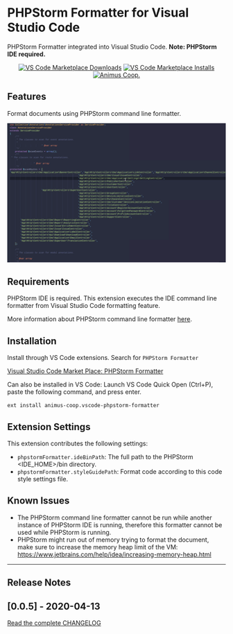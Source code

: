 # PHPStorm Formatter for Visual Studio Code

PHPStorm Formatter integrated into Visual Studio Code. **Note: PHPStorm IDE required.**

<p align="center">
  <a href="https://marketplace.visualstudio.com/items?itemName=animus-coop.vscode-phpstorm-formatter">
    <img alt="VS Code Marketplace Downloads" src="https://img.shields.io/visual-studio-marketplace/d/animus-coop.vscode-phpstorm-formatter?v=1"></a>
  <a href="https://marketplace.visualstudio.com/items?itemName=animus-coop.vscode-phpstorm-formatter">
    <img alt="VS Code Marketplace Installs" src="https://img.shields.io/visual-studio-marketplace/i/animus-coop.vscode-phpstorm-formatter?v=1"></a>
  <a href="https://github.com/animus-coop">
    <img alt="Animus Coop." src="https://img.shields.io/badge/By-ANIMUS%20Coop.-red?v=1"></a>
</p>

## Features

Format documents using PHPStorm command line formatter.

![Formatter in action](https://raw.githubusercontent.com/animus-coop/vscode-phpstorm-formatter/master/screenshot.gif)

## Requirements

PHPStorm IDE is required. This extension executes the IDE command line formatter from Visual Studio Code formatting feature.

More information about PHPStorm command line formatter [here](https://www.jetbrains.com/help/idea/command-line-formatter.html).

## Installation

Install through VS Code extensions. Search for `PHPStorm Formatter`

[Visual Studio Code Market Place: PHPStorm Formatter](https://marketplace.visualstudio.com/items?itemName=animus-coop.vscode-phpstorm-formatter)

Can also be installed in VS Code: Launch VS Code Quick Open (Ctrl+P), paste the following command, and press enter.

```
ext install animus-coop.vscode-phpstorm-formatter
```

## Extension Settings

This extension contributes the following settings:

- `phpstormFormatter.ideBinPath`: The full path to the PHPStorm <IDE_HOME>/bin directory.
- `phpstormFormatter.styleGuidePath`: Format code according to this code style settings file.

## Known Issues

- The PHPStorm command line formatter cannot be run while another instance of PHPStorm IDE is running, therefore this formatter cannot be used while PHPStorm is running.
- PHPStorm might run out of memory trying to format the document, make sure to increase the memory heap limit of the VM: https://www.jetbrains.com/help/idea/increasing-memory-heap.html

---
## Release Notes

## [0.0.5] - 2020-04-13

[Read the complete CHANGELOG](https://github.com/animus-coop/vscode-phpstorm-formatter/blob/master/CHANGELOG.md)
